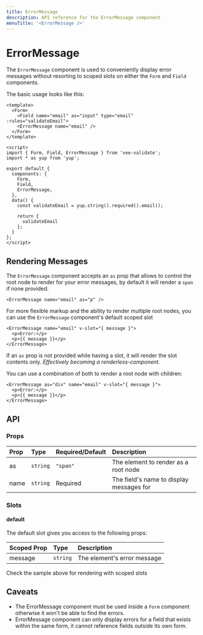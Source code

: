 ```yaml
---
title: ErrorMessage
description: API reference for the ErrorMessage component
menuTitle: '<ErrorMessage />'
---
```


# ErrorMessage

The `ErrorMessage` component is used to conveniently display error messages without resorting to scoped slots on either the `Form` and `Field` components.

The basic usage looks like this:

```vue
<template>
  <Form>
    <Field name="email" as="input" type="email" :rules="validateEmail">
    <ErrorMessage name="email" />
  </Form>
</template>

<script>
import { Form, Field, ErrorMessage } from 'vee-validate';
import * as yup from 'yup';

export default {
  components: {
    Form,
    Field,
    ErrorMessage,
  },
  data() {
    const validateEmail = yup.string().required().email();

    return {
      validateEmail
    };
  }
};
</script>
```

## Rendering Messages

The `ErrorMessage` component accepts an `as` prop that allows to control the root node to render for your error messages, by default it will render a `span` if none provided.

```vue
<ErrorMessage name="email" as="p" />
```

For more flexible markup and the ability to render multiple root nodes, you can use the `ErrorMessage` component's default scoped slot

```vue
<ErrorMessage name="email" v-slot="{ message }">
  <p>Error:</p>
  <p>{{ message }}</p>
</ErrorMessage>
```

If an `as` prop is not provided while having a slot, it will render the slot contents only. _Effectively becoming a renderless-component._

You can use a combination of both to render a root node with children:

```vue
<ErrorMessage as="div" name="email" v-slot="{ message }">
  <p>Error:</p>
  <p>{{ message }}</p>
</ErrorMessage>
```

## API

### Props

| Prop | Type     | Required/Default | Description                              |
| :--- | :------- | :--------------- | :--------------------------------------- |
| as   | `string` | `"span"`         | The element to render as a root node     |
| name | `string` | Required         | The field's name to display messages for |

### Slots

#### default

The default slot gives you access to the following props:

| Scoped Prop | Type     | Description                 |
| :---------- | :------- | :-------------------------- |
| message     | `string` | The element's error message |

Check the sample above for rendering with scoped slots

## Caveats

- The ErrorMessage component must be used inside a `Form` component otherwise it won't be able to find the errors.
- ErrorMessage component can only display errors for a field that exists within the same form, it cannot reference fields outside its own form.
